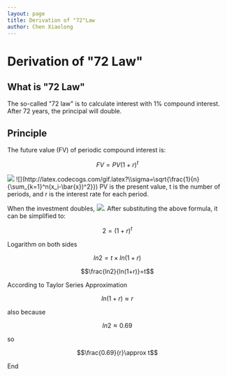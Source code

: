 ```yaml
---
layout: page
title: Derivation of "72"Law 
author: Chen Xiaolong
---
```


# Derivation of "72 Law"

## What is "72 Law"

The so-called "72 law" is to calculate interest with 1% compound interest. After 72 years, the principal will double.

## Principle
The future value (FV) of periodic compound interest is:

$$FV=PV(1+r)^t$$

<img src="http://chenxiaolong2019.github.io/ed/document/image/1.png">
![](http://latex.codecogs.com/gif.latex?\\sigma=\sqrt{\frac{1}{n}{\sum_{k=1}^n(x_i-\bar{x})^2}})
PV is the present value, t is the number of periods, and r is the interest rate for each period.

When the investment doubles, <img src="http://chenxiaolong2019.github.io/ed/document/image/2.png">. After substituting the above formula, it can be simplified to:

$$2 = (1+r)^t$$

Logarithm on both sides

$$ln2=t\times ln(1+r)$$

$$\frac{ln2}{ln(1+r)}=t$$

According to Taylor Series Approximation

$$ln(1+r) \approx r$$

also because

$$ln2\approx0.69$$

so

$$\frac{0.69}{r}\approx t$$

End
